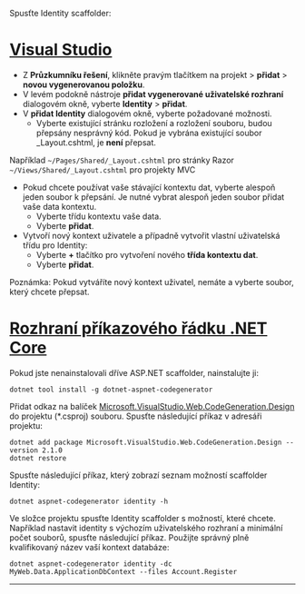 Spusťte Identity scaffolder:

# <a name="visual-studiotabvisual-studio"></a>[Visual Studio](#tab/visual-studio) 

* Z **Průzkumníku řešení**, klikněte pravým tlačítkem na projekt > **přidat** > **novou vygenerovanou položku**.
* V levém podokně nástroje **přidat vygenerované uživatelské rozhraní** dialogovém okně, vyberte **Identity** > **přidat**.
* V **přidat Identity** dialogovém okně, vyberte požadované možnosti.
  * Vyberte existující stránku rozložení a rozložení souboru, budou přepsány nesprávný kód. Pokud je vybrána existující soubor _Layout.cshtml, je **není** přepsat.

 Například `~/Pages/Shared/_Layout.cshtml` pro stránky Razor `~/Views/Shared/_Layout.cshtml` pro projekty MVC 
* Pokud chcete používat vaše stávající kontextu dat, vyberte alespoň jeden soubor k přepsání. Je nutné vybrat alespoň jeden soubor přidat vaše data kontextu. 
  * Vyberte třídu kontextu vaše data.
  * Vyberte **přidat**.
* Vytvoří nový kontext uživatele a případně vytvořit vlastní uživatelská třídu pro Identity:
  * Vyberte **+** tlačítko pro vytvoření nového **třída kontextu dat**.
  * Vyberte **přidat**.
  
Poznámka: Pokud vytváříte nový kontext uživatel, nemáte a vyberte soubor, který chcete přepsat.

# <a name="net-core-clitabnetcore-cli"></a>[Rozhraní příkazového řádku .NET Core](#tab/netcore-cli)

Pokud jste nenainstalovali dříve ASP.NET scaffolder, nainstalujte ji:

```cli
dotnet tool install -g dotnet-aspnet-codegenerator
```

Přidat odkaz na balíček [Microsoft.VisualStudio.Web.CodeGeneration.Design](https://www.nuget.org/packages/Microsoft.VisualStudio.Web.CodeGeneration.Design/) do projektu (\*.csproj) souboru. Spusťte následující příkaz v adresáři projektu:

```cli
dotnet add package Microsoft.VisualStudio.Web.CodeGeneration.Design --version 2.1.0
dotnet restore
```

Spusťte následující příkaz, který zobrazí seznam možností scaffolder Identity:

```cli
dotnet aspnet-codegenerator identity -h
```

Ve složce projektu spusťte Identity scaffolder s možností, které chcete. Například nastavit identity s výchozím uživatelského rozhraní a minimální počet souborů, spusťte následující příkaz. Použijte správný plně kvalifikovaný název vaší kontext databáze:

```cli
dotnet aspnet-codegenerator identity -dc MyWeb.Data.ApplicationDbContext --files Account.Register
```
-------------
